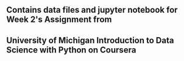 ## Contains data files and jupyter notebook for Week 2's Assignment from 
## University of Michigan Introduction to Data Science with Python on Coursera  
